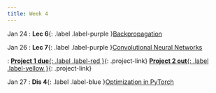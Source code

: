 ```yaml
---
title: Week 4
---
```


Jan 24
: **Lec 6**{: .label .label-purple }[Backpropagation](#)
  <!-- : [3.1](#), [2.2](#), [2.3](#) -->

Jan 26
: **Lec 7**{: .label .label-purple }[Convolutional Neural Networks](#)
  <!-- : [Solution](#) -->
: [**Project 1 due**{: .label .label-red }](/projects/#project-1){: .project-link} [**Project 2 out**{: .label .label-yellow }](/projects/#project-2){: .project-link}

Jan 27
: **Dis 4**{: .label .label-blue }[Optimization in PyTorch](#)
